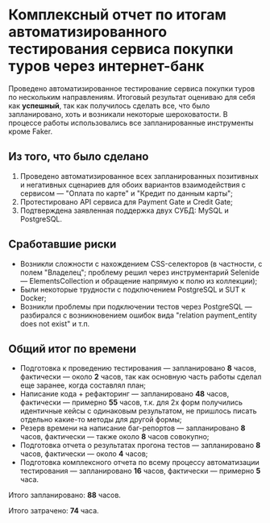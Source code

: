 # Комплексный отчет по итогам автоматизированного тестирования сервиса покупки туров через интернет-банк

Проведено автоматизированное тестирование сервиса покупки туров по нескольким направлениям. Итоговый результат оцениваю для себя как **успешный**, так как получилось сделать все, 
что было запланировано, хоть и возникали некоторые шероховатости. В процессе работы использовались все запланированные инструменты кроме Faker.

## Из того, что было сделано

1. Проведено автоматизированное всех запланированных позитивных и негативных сценариев для обоих вариантов взаимодействия с сервисом — "Оплата по карте" и "Кредит по данным карты";
2. Протестировано API сервиса для Payment Gate и Credit Gate;
3. Подтверждена заявленная поддержка двух СУБД: MySQL и PostgreSQL.

## Сработавшие риски

- Возникли сложности с нахождением CSS-селекторов (в частности, с полем "Владелец"; проблему решил через инструментарий Selenide — ElementsCollection и обращение напрямую к полю 
из коллекции);
- Были некоторые трудности с подключением PostgreSQL и SUT к Docker;
- Возникли проблемы при подключении тестов через PostgreSQL — разбирался с возникновением ошибок вида "relation payment_entity does not exist" и т.п.

## Общий итог по времени

- Подготовка к проведению тестирования — запланировано **8** часов, фактически — около **2** часов, так как основную часть работы сделал еще заранее, когда составлял план;
- Написание кода + рефакторинг — запланировано **48** часов, фактически — примерно **55** часов, т.к. для 2х форм получились идентичные кейсы с одинаковым результатом, 
не пришлось писать отдельно какие-то методы для другой формы;
- Резерв времени на написание баг-репортов — запланировано **8** часов, фактически — также около **8** часов совокупно;
- Подготовка отчета о результатах прогона тестов — запланировано **8** часов,  фактически — около **4** часов;
- Подготовка комплексного отчета по всему процессу автоматизации тестирования — запланировано **16** часов, фактически — примерно **5** часа.

Итого запланировано: **88** часов.

Итого затрачено: **74** часа.
